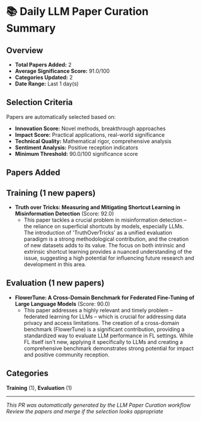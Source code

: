 # 📚 Daily LLM Paper Curation Summary

## Overview
- **Total Papers Added:** 2
- **Average Significance Score:** 91.0/100
- **Categories Updated:** 2
- **Date Range:** Last 1 day(s)

## Selection Criteria
Papers are automatically selected based on:
- **Innovation Score:** Novel methods, breakthrough approaches
- **Impact Score:** Practical applications, real-world significance  
- **Technical Quality:** Mathematical rigor, comprehensive analysis
- **Sentiment Analysis:** Positive reception indicators
- **Minimum Threshold:** 90.0/100 significance score

## Papers Added

## Training (1 new papers)
- **Truth over Tricks: Measuring and Mitigating Shortcut Learning in Misinformation Detection** (Score: 92.0)
  - This paper tackles a crucial problem in misinformation detection – the reliance on superficial shortcuts by models, especially LLMs. The introduction of 'TruthOverTricks' as a unified evaluation paradigm is a strong methodological contribution, and the creation of new datasets adds to its value. The focus on both intrinsic and extrinsic shortcut learning provides a nuanced understanding of the issue, suggesting a high potential for influencing future research and development in this area.

## Evaluation (1 new papers)
- **FlowerTune: A Cross-Domain Benchmark for Federated Fine-Tuning of Large Language Models** (Score: 90.0)
  - This paper addresses a highly relevant and timely problem – federated learning for LLMs – which is crucial for addressing data privacy and access limitations. The creation of a cross-domain benchmark (FlowerTune) is a significant contribution, providing a standardized way to evaluate LLM performance in FL settings. While FL itself isn't new, applying it specifically to LLMs and creating a comprehensive benchmark demonstrates strong potential for impact and positive community reception.

## Categories
**Training** (1), **Evaluation** (1)

---
*This PR was automatically generated by the LLM Paper Curation workflow*
*Review the papers and merge if the selection looks appropriate*
